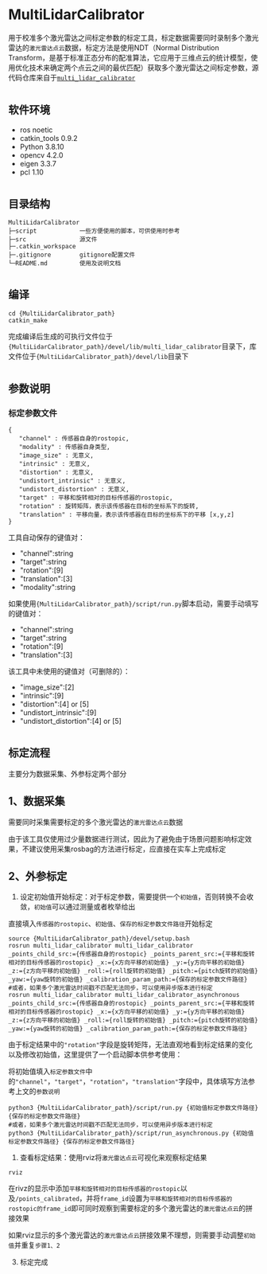 # MultiLidarCalibrator

用于校准多个激光雷达之间标定参数的标定工具，标定数据需要同时录制多个激光雷达的`激光雷达点云`数据，标定方法是使用NDT（Normal Distribution Transform，是基于标准正态分布的配准算法，它应用于三维点云的统计模型，使用优化技术来确定两个点云之间的最优匹配）获取多个激光雷达之间标定参数，源代码仓库来自于[`multi_lidar_calibrator`](https://github.com/hdh7485/multi_lidar_calibrator)

#
## 软件环境

* ros noetic
* catkin_tools 0.9.2
* Python 3.8.10
* opencv 4.2.0
* eigen 3.3.7
* pcl 1.10

#
## 目录结构

```
MultiLidarCalibrator
├─script            一些方便使用的脚本，可供使用时参考
├─src               源文件
├─.catkin_workspace
├─.gitignore        gitignore配置文件
└─README.md         使用及说明文档
```

#
## 编译

```shell
cd {MultiLidarCalibrator_path}
catkin_make
```

完成编译后生成的可执行文件位于`{MultiLidarCalibrator_path}/devel/lib/multi_lidar_calibrator`目录下，库文件位于`{MultiLidarCalibrator_path}/devel/lib`目录下

#
## 参数说明

### 标定参数文件

```
{
   "channel" : 传感器自身的rostopic,
   "modality" : 传感器自身类型,
   "image_size" : 无意义,
   "intrinsic" : 无意义,
   "distortion" : 无意义,
   "undistort_intrinsic" : 无意义,
   "undistort_distortion" : 无意义,
   "target" : 平移和旋转相对的目标传感器的rostopic,
   "rotation" : 旋转矩阵，表示该传感器在目标的坐标系下的旋转,
   "translation" : 平移向量，表示该传感器在目标的坐标系下的平移 [x,y,z]
}
```

工具自动保存的键值对：
* "channel":string
* "target":string
* "rotation":[9]
* "translation":[3]
* "modality":string

如果使用`{MultiLidarCalibrator_path}/script/run.py`脚本启动，需要手动填写的键值对：
* "channel":string
* "target":string
* "rotation":[9]
* "translation":[3]

该工具中未使用的键值对（可删除的）：
* "image_size":[2]
* "intrinsic":[9]
* "distortion":[4] or [5]
* "undistort_intrinsic":[9]
* "undistort_distortion":[4] or [5]

#
## 标定流程

主要分为数据采集、外参标定两个部分

## 1、数据采集

需要同时采集需要标定的多个激光雷达的`激光雷达点云`数据

由于该工具仅使用过少量数据进行测试，因此为了避免由于场景问题影响标定效果，不建议使用采集rosbag的方法进行标定，应直接在实车上完成标定

## 2、外参标定

1. 设定初始值开始标定：对于标定参数，需要提供一个`初始值`，否则转换不会收敛，`初始值`可以通过测量或者枚举给出

直接填入`传感器的rostopic`、`初始值`、`保存的标定参数文件路径`开始标定

```shell
source {MultiLidarCalibrator_path}/devel/setup.bash
rosrun multi_lidar_calibrator multi_lidar_calibrator _points_child_src:={传感器自身的rostopic} _points_parent_src:={平移和旋转相对的目标传感器的rostopic} _x:={x方向平移的初始值} _y:={y方向平移的初始值} _z:={z方向平移的初始值} _roll:={roll旋转的初始值} _pitch:={pitch旋转的初始值} _yaw:={yaw旋转的初始值} _calibration_param_path:={保存的标定参数文件路径}
#或者，如果多个激光雷达时间戳不匹配无法同步，可以使用异步版本进行标定
rosrun multi_lidar_calibrator multi_lidar_calibrator_asynchronous _points_child_src:={传感器自身的rostopic} _points_parent_src:={平移和旋转相对的目标传感器的rostopic} _x:={x方向平移的初始值} _y:={y方向平移的初始值} _z:={z方向平移的初始值} _roll:={roll旋转的初始值} _pitch:={pitch旋转的初始值} _yaw:={yaw旋转的初始值} _calibration_param_path:={保存的标定参数文件路径}
```

由于标定结果中的`"rotation"`字段是旋转矩阵，无法直观地看到标定结果的变化以及修改初始值，这里提供了一个启动脚本供参考使用：

将初始值填入`标定参数文件`中的`"channel"`，`"target"`，`"rotation"`，`"translation"`字段中，具体填写方法参考上文的`参数说明`

```shell
python3 {MultiLidarCalibrator_path}/script/run.py {初始值标定参数文件路径} {保存的标定参数文件路径}
#或者，如果多个激光雷达时间戳不匹配无法同步，可以使用异步版本进行标定
python3 {MultiLidarCalibrator_path}/script/run_asynchronous.py {初始值标定参数文件路径} {保存的标定参数文件路径}
```

1. 查看标定结果：使用rviz将`激光雷达点云`可视化来观察标定结果

```shell
rviz
```

在rivz的显示中添加`平移和旋转相对的目标传感器的rostopic`以及`/points_calibrated`，并将`frame_id`设置为`平移和旋转相对的目标传感器的rostopic的frame_id`即可同时观察到需要标定的多个激光雷达的`激光雷达点云`的拼接效果

如果rviz显示的多个激光雷达的`激光雷达点云`拼接效果不理想，则需要手动调整`初始值`并重复`步骤1、2`

3. 标定完成